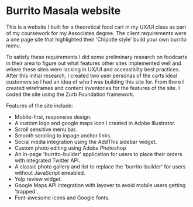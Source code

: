 # Burrito Masala website

This is a website I built for a theoretical food cart in my UX/UI class as part of my coursework for my Associates degree. The client requirements were a one page site that highlighted their 'Chipotle style' build your own burrito menu.

To satisfy these requirements I did some preliminary research on foodcarts in their area to figure out what features other sites implemented well and where these sites were lacking in UX/UI and accessibilty best practices. After this initial research, I created two user personas of the carts ideal customers so I had an idea of who I was building this site for. From there I created wireframes and content inventories for the features of the site. I coded the site using the Zurb Foundation framework.

Features of the site include:

- Mobile-first, responsive design.
- A custom logo and google maps icon I created in Adobe Illustrator.
- Scroll sensitive menu bar.
- Smooth scrolling to inpage anchor links.
- Social media integration using the AddThis sidebar widget.
- Custom photo editing using Adobe Photoshop
- An in-page 'burrito-builder' application for users to place their orders with integrated Twitter API.
- A classic photo gallery and list to replace the 'burrito-builder' for users without JavaScript eneabled.
- Yelp review widget.
- Google Maps API integration with layover to avoid mobile users getting 'trapped'.
- Font-awesome icons and Google fonts.

